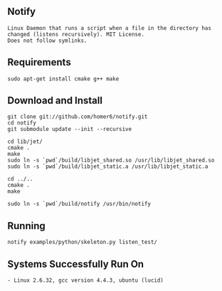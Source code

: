 Notify
------
    Linux Daemon that runs a script when a file in the directory has changed (listens recursively). MIT License.
    Does not follow symlinks.


Requirements
------------

    sudo apt-get install cmake g++ make



Download and Install
--------------------

    git clone git://github.com/homer6/notify.git
    cd notify
    git submodule update --init --recursive

    cd lib/jet/
    cmake .
    make
    sudo ln -s `pwd`/build/libjet_shared.so /usr/lib/libjet_shared.so
    sudo ln -s `pwd`/build/libjet_static.a /usr/lib/libjet_static.a

    cd ../..
    cmake .
    make

    sudo ln -s `pwd`/build/notify /usr/bin/notify




Running
-------

    notify examples/python/skeleton.py listen_test/



Systems Successfully Run On
---------------------------

    - Linux 2.6.32, gcc version 4.4.3, ubuntu (lucid)
